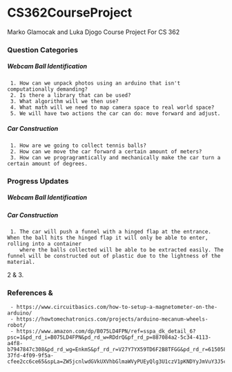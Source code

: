 # CS362CourseProject
 Marko Glamocak and Luka Djogo Course Project For CS 362




### Question Categories
##### Webcam Ball Identification
     1. How can we unpack photos using an arduino that isn't computationally demanding? 
     2. Is there a library that can be used?
     3. What algorithm will we then use?
     4. What math will we need to map camera space to real world space?
     5. We will have two actions the car can do: move forward and adjust.

##### Car Construction
     1. How are we going to collect tennis balls?
     2. How can we move the car forward a certain amount of meters?
     3. How can we progragramtically and mechanically make the car turn a certain amount of degrees.
     
### Progress Updates
##### Webcam Ball Identification

##### Car Construction
     1. The car will push a funnel with a hinged flap at the entrance. When the ball hits the hinged flap it will only be able to enter, rolling into a container    
        where the balls collected will be able to be extracted easily. The funnel will be constructed out of plastic due to the lightness of the material.
 2 & 3. 
    
    
    
### References & 

     - https://www.circuitbasics.com/how-to-setup-a-magnetometer-on-the-arduino/
     - https://howtomechatronics.com/projects/arduino-mecanum-wheels-robot/
     - https://www.amazon.com/dp/B075LD4FPN/ref=sspa_dk_detail_6?psc=1&pd_rd_i=B075LD4FPN&pd_rd_w=RDdrQ&pf_rd_p=887084a2-5c34-4113-a4f8-b7947847c308&pd_rd_wg=EnkmS&pf_rd_r=V27Y7YX59TD6F2B8TFGG&pd_rd_r=615058fe-37fd-4f09-9f5a-cfee2cc6ce65&spLa=ZW5jcnlwdGVkUXVhbGlmaWVyPUEyQlg3U1czV1pKNDYyJmVuY3J5cHRlZElkPUEwMjQ2OTQ0R1M5Mk5PSjIxWUpYJmVuY3J5cHRlZEFkSWQ9QTA5NTQwODEyN0NGN1lNMFhEM1hZJndpZGdldE5hbWU9c3BfZGV0YWlsJmFjdGlvbj1jbGlja1JlZGlyZWN0JmRvTm90TG9nQ2xpY2s9dHJ1ZQ==
